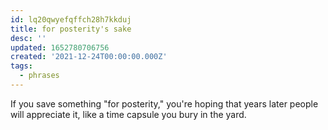 ```yaml
---
id: lq20qwyefqffch28h7kkduj
title: for posterity's sake
desc: ''
updated: 1652780706756
created: '2021-12-24T00:00:00.000Z'
tags:
  - phrases
---
```


If you save something "for posterity," you're hoping that years later people will appreciate it, like a time capsule you bury in the yard.
